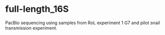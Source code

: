 # full-length_16S
PacBio sequencing using samples from RoL experiment 1 G7 and pilot snail transmission experiment.